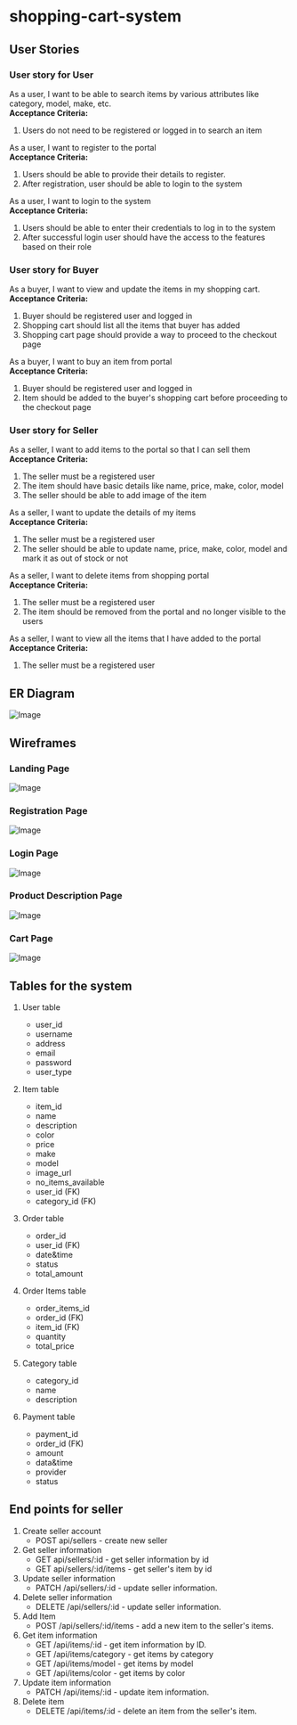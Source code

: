 # shopping-cart-system

## User Stories

### User story for User

As a user, I want to be able to search items by various attributes like category, model, make, etc.\
**Acceptance Criteria:**
1. Users do not need to be registered or logged in to search an item

As a user, I want to register to the portal\
**Acceptance Criteria:**

1. Users should be able to provide their details to register.
2. After registration, user should be able to login to the system

As a user, I want to login to the system\
**Acceptance Criteria:**

1. Users should be able to enter their credentials to log in to the system
2. After successful login user should have the access to the features based on their role

### User story for Buyer

As a buyer, I want to view and update the items in my shopping cart.\
**Acceptance Criteria:**

1. Buyer should be registered user and logged in
2. Shopping cart should list all the items that buyer has added
3. Shopping cart page should provide a way to proceed to the checkout page

As a buyer, I want to buy an item from portal\
**Acceptance Criteria:**

1. Buyer should be registered user and logged in
2. Item should be added to the buyer's shopping cart before proceeding to the checkout page

### User story for Seller

As a seller, I want to add items to the portal so that I can sell them\
**Acceptance Criteria:**

1. The seller must be a registered user
2. The item should have basic details like name, price, make, color, model
3. The seller should be able to add image of the item

As a seller, I want to update the details of my items\
**Acceptance Criteria:**

1. The seller must be a registered user
2. The seller should be able to update name, price, make, color, model and mark it as out of stock or not

As a seller, I want to delete items from shopping portal\
**Acceptance Criteria:**

1. The seller must be a registered user
2. The item should be removed from the portal and no longer visible to the users

As a seller, I want to view all the items that I have added to the portal\
**Acceptance Criteria:**

1. The seller must be a registered user







## ER Diagram
![Image](images/ER_diagram.drawio.svg "ER")

## Wireframes

### Landing Page
![Image](images/landingPage.jpg "landing-page")

### Registration Page
![Image](images/registrationPage.jpg "registration-page")

### Login Page
![Image](images/loginPage.jpg "login-page")

### Product Description Page
![Image](images/productDescriptionPage.jpg "product-description-page")

### Cart Page
![Image](images/cartPage.jpg "cart-page")


## Tables for the system

1. User table
    * user_id
    * username
    * address
    * email
    * password
    * user_type
    
2. Item table
    * item_id
    * name
    * description
    * color
    * price
    * make
    * model
    * image_url
    * no_items_available
    * user_id (FK)
    * category_id (FK)

3. Order table
    * order_id
    * user_id (FK)
    * date&time
    * status
    * total_amount

4.  Order Items table   
    * order_items_id
    * order_id (FK)
    * item_id (FK)
    * quantity
    * total_price

5. Category table
    * category_id
    * name
    * description

6. Payment table
    * payment_id
    * order_id (FK)
    * amount
    * data&time
    * provider
    * status


## End points for seller

1. Create seller account
    * POST api/sellers - create new seller
2. Get seller information
    * GET api/sellers/:id - get seller information by id
    * GET api/sellers/:id/items - get seller's item by id
3. Update seller information
    * PATCH /api/sellers/:id - update seller information.
4. Delete seller information
    * DELETE /api/sellers/:id - update seller information.
5. Add Item 
    * POST /api/sellers/:id/items - add a new item to the seller's items.
6. Get item information
    * GET /api/items/:id - get item information by ID.
    * GET /api/items/category - get items by category
    * GET /api/items/model - get items by model
    * GET /api/items/color - get items by color
7. Update item information
    * PATCH /api/items/:id - update item information.
8. Delete item
    * DELETE /api/items/:id - delete an item from the seller's item.
    
